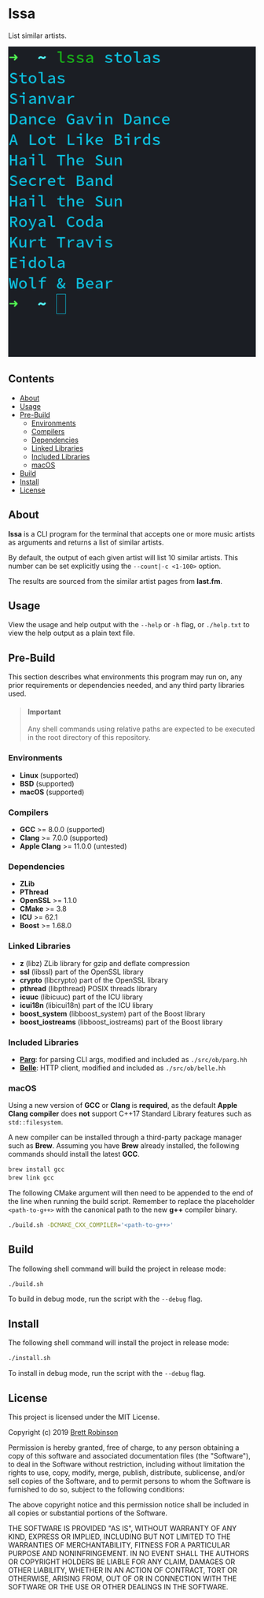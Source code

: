 # lssa
List similar artists.

![lssa](https://raw.githubusercontent.com/octobanana/lssa/master/assets/lssa.png)

## Contents
* [About](#about)
* [Usage](#usage)
* [Pre-Build](#pre-build)
  * [Environments](#environments)
  * [Compilers](#compilers)
  * [Dependencies](#dependencies)
  * [Linked Libraries](#linked-libraries)
  * [Included Libraries](#included-libraries)
  * [macOS](#macos)
* [Build](#build)
* [Install](#install)
* [License](#license)

## About
__lssa__ is a CLI program for the terminal that accepts one or more music artists as arguments and returns a list of similar artists.

By default, the output of each given artist will list 10 similar artists. This number can be set explicitly using the `--count|-c <1-100>` option.

The results are sourced from the similar artist pages from __last.fm__.

## Usage
View the usage and help output with the `--help` or `-h` flag,
or `./help.txt` to view the help output as a plain text file.

## Pre-Build
This section describes what environments this program may run on,
any prior requirements or dependencies needed,
and any third party libraries used.

> #### Important
> Any shell commands using relative paths are expected to be executed in the
> root directory of this repository.

### Environments
* __Linux__ (supported)
* __BSD__ (supported)
* __macOS__ (supported)

### Compilers
* __GCC__ >= 8.0.0 (supported)
* __Clang__ >= 7.0.0 (supported)
* __Apple Clang__ >= 11.0.0 (untested)

### Dependencies
* __ZLib__
* __PThread__
* __OpenSSL__ >= 1.1.0
* __CMake__ >= 3.8
* __ICU__ >= 62.1
* __Boost__ >= 1.68.0

### Linked Libraries
* __z__ (libz) ZLib library for gzip and deflate compression
* __ssl__ (libssl) part of the OpenSSL library
* __crypto__ (libcrypto) part of the OpenSSL library
* __pthread__ (libpthread) POSIX threads library
* __icuuc__ (libicuuc) part of the ICU library
* __icui18n__ (libicui18n) part of the ICU library
* __boost_system__ (libboost_system) part of the Boost library
* __boost_iostreams__ (libboost_iostreams) part of the Boost library

### Included Libraries
* [__Parg__](https://github.com/octobanana/parg):
  for parsing CLI args, modified and included as `./src/ob/parg.hh`
* [__Belle__](https://github.com/octobanana/belle):
  HTTP client, modified and included as `./src/ob/belle.hh`

### macOS
Using a new version of __GCC__ or __Clang__ is __required__, as the default
__Apple Clang compiler__ does __not__ support C++17 Standard Library features such as `std::filesystem`.

A new compiler can be installed through a third-party package manager such as __Brew__.
Assuming you have __Brew__ already installed, the following commands should install
the latest __GCC__.

```sh
brew install gcc
brew link gcc
```

The following CMake argument will then need to be appended to the end of the line when running the build script.
Remember to replace the placeholder `<path-to-g++>` with the canonical path to the new __g++__ compiler binary.

```sh
./build.sh -DCMAKE_CXX_COMPILER='<path-to-g++>'
```

## Build
The following shell command will build the project in release mode:
```sh
./build.sh
```
To build in debug mode, run the script with the `--debug` flag.

## Install
The following shell command will install the project in release mode:
```sh
./install.sh
```
To install in debug mode, run the script with the `--debug` flag.

## License
This project is licensed under the MIT License.

Copyright (c) 2019 [Brett Robinson](https://octobanana.com/)

Permission is hereby granted, free of charge, to any person obtaining a copy
of this software and associated documentation files (the "Software"), to deal
in the Software without restriction, including without limitation the rights
to use, copy, modify, merge, publish, distribute, sublicense, and/or sell
copies of the Software, and to permit persons to whom the Software is
furnished to do so, subject to the following conditions:

The above copyright notice and this permission notice shall be included in all
copies or substantial portions of the Software.

THE SOFTWARE IS PROVIDED "AS IS", WITHOUT WARRANTY OF ANY KIND, EXPRESS OR
IMPLIED, INCLUDING BUT NOT LIMITED TO THE WARRANTIES OF MERCHANTABILITY,
FITNESS FOR A PARTICULAR PURPOSE AND NONINFRINGEMENT. IN NO EVENT SHALL THE
AUTHORS OR COPYRIGHT HOLDERS BE LIABLE FOR ANY CLAIM, DAMAGES OR OTHER
LIABILITY, WHETHER IN AN ACTION OF CONTRACT, TORT OR OTHERWISE, ARISING FROM,
OUT OF OR IN CONNECTION WITH THE SOFTWARE OR THE USE OR OTHER DEALINGS IN THE
SOFTWARE.
